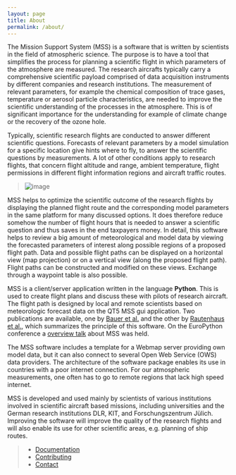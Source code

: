 ```yaml
---
layout: page
title: About
permalink: /about/
---
```


The Mission Support System (MSS) is a software that is written by
scientists in the field of atmospheric science. The purpose is to have a
tool that simplifies the process for planning a scientific flight in
which parameters of the atmosphere are measured. The research aircrafts
typically carry a comprehensive scientific payload comprised of data
acquisition instruments by different companies and research institutions.
The measurement of relevant parameters, for example the chemical
composition of trace gases, temperature or aerosol particle
characteristics, are needed to improve the scientific understanding of
the processes in the atmosphere. This is of significant importance for
the understanding for example of climate change or the recovery of the
ozone hole.

Typically, scientific research flights are conducted to answer different
scientific questions. Forecasts of relevant parameters by a model
simulation for a specific location give hints where to fly, to answer
the scientific questions by measurements. A lot of other conditions
apply to research flights, that concern flight altitude and range,
ambient temperature, flight permissions in different flight information
regions and aircraft traffic routes.

> ![image](/assets/wise12_overview.png)

MSS helps to optimize the scientific outcome of the research flights by
displaying the planned flight route and the corresponding model
parameters in the same platform for many discussed options. It does
therefore reduce somehow the number of flight hours that is needed to
answer a scientific question and thus saves in the end taxpayers money.
In detail, this software helps to review a big amount of meteorological
and model data by viewing the forecasted parameters of interest along
possible regions of a proposed flight path. Data and possible flight
paths can be displayed on a horizontal view (map projection) or on a
vertical view (along the proposed flight path). Flight paths can be
constructed and modified on these views. Exchange through a waypoint
table is also possible.

MSS is a client/server application written in the language **Python**.
This is used to create flight plans and discuss these with pilots of
research aircraft. The flight path is designed by local and remote
scientists based on meteorologic forecast data on the QT5 MSS gui
application.
Two publications are available, one by [Bauer et al.](https://gmd.copernicus.org/articles/15/8983/2022/gmd-15-8983-2022.pdf) 
and the other by [Rautenhaus et al.](http://www.geosci-model-dev.net/5/55/2012/gmd-5-55-2012.pdf),
which summarizes the principle of this software. On the EuroPython conference a
[overview talk](https://pyvideo.org/europython-2017/mss-software-for-planning-research-aircraft-missions.html)
about MSS was held.

The MSS software includes a template for a Webmap server providing own
model data, but it can also connect to several Open Web Service (OWS)
data providers. The architecture of the software package enables its use
in countries with a poor internet connection. For our atmospheric
measurements, one often has to go to remote regions that lack high speed
internet.

MSS is developed and used mainly by scientists of various institutions
involved in scientific aircraft based missions, including universities
and the German research institutions DLR, KIT, and Forschungszentrum
Jülich. Improving the software will improve the quality of the research
flights and will also enable its use for other scientific areas, e.g.
planning of ship routes.

> - [Documentation](https://mss.readthedocs.io/en/stable/index.html)
> - [Contributing](/contributing)
> - [Contact](/develop/contact)

